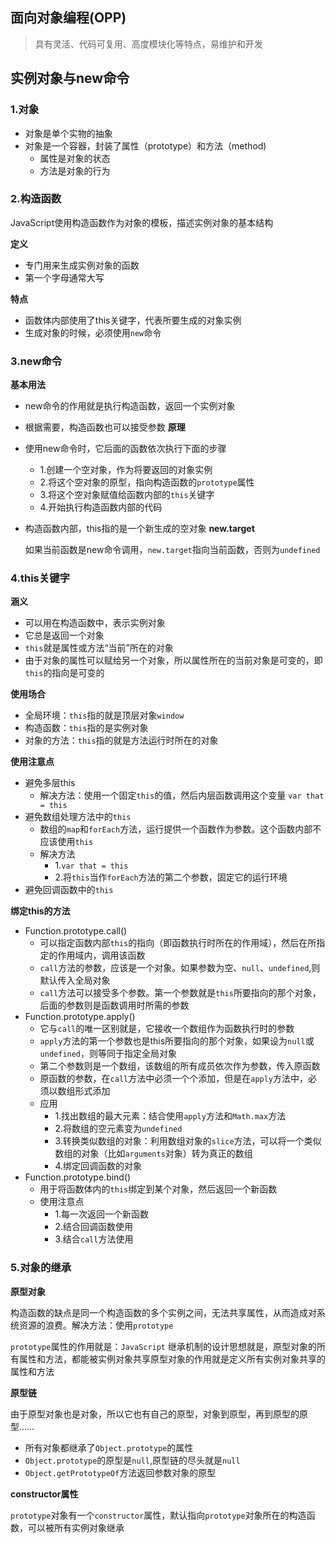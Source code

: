 ## 面向对象编程(OPP)
> 具有灵活、代码可复用、高度模块化等特点，易维护和开发
## 实例对象与new命令
### 1.对象
- 对象是单个实物的抽象
- 对象是一个容器，封装了属性（prototype）和方法（method)
  * 属性是对象的状态
  * 方法是对象的行为
### 2.构造函数
JavaScript使用构造函数作为对象的模板，描述实例对象的基本结构

**定义**
* 专门用来生成实例对象的函数
* 第一个字母通常大写

**特点**
* 函数体内部使用了this关键字，代表所要生成的对象实例
* 生成对象的时候，必须使用`new`命令
### 3.new命令
**基本用法**
* new命令的作用就是执行构造函数，返回一个实例对象
* 根据需要，构造函数也可以接受参数
**原理**
* 使用new命令时，它后面的函数依次执行下面的步骤
	* 1.创建一个空对象，作为将要返回的对象实例
	* 2.将这个空对象的原型，指向构造函数的`prototype`属性
	* 3.将这个空对象赋值给函数内部的`this`关键字
	* 4.开始执行构造函数内部的代码
* 构造函数内部，this指的是一个新生成的空对象
**new.target**

	如果当前函数是new命令调用，`new.target`指向当前函数，否则为`undefined`
### 4.this关键字
**涵义**
* 可以用在构造函数中，表示实例对象
* 它总是返回一个对象
* `this`就是属性或方法“当前”所在的对象
* 由于对象的属性可以赋给另一个对象，所以属性所在的当前对象是可变的，即`this`的指向是可变的

**使用场合**
* 全局环境：`this`指的就是顶层对象`window`
* 构造函数：`this`指的是实例对象
* 对象的方法：`this`指的就是方法运行时所在的对象

**使用注意点**
* 避免多层this
	* 解决方法：使用一个固定`this`的值，然后内层函数调用这个变量 `var that = this`
* 避免数组处理方法中的`this`	 
	* 数组的`map`和`forEach`方法，运行提供一个函数作为参数。这个函数内部不应该使用`this`
	* 解决方法
		* 1.`var that = this`
		* 2.将`this`当作`forEach`方法的第二个参数，固定它的运行环境
* 避免回调函数中的`this`

**绑定this的方法**
* Function.prototype.call()
	* 可以指定函数内部`this`的指向（即函数执行时所在的作用域），然后在所指定的作用域内，调用该函数
	* `call`方法的参数，应该是一个对象。如果参数为空、`null`、`undefined`,则默认传入全局对象
	* `call`方法可以接受多个参数。第一个参数就是`this`所要指向的那个对象，后面的参数则是函数调用时所需的参数
* Function.prototype.apply()
	* 它与`call`的唯一区别就是，它接收一个数组作为函数执行时的参数
	* `apply`方法的第一个参数也是this所要指向的那个对象，如果设为`null`或`undefined`，则等同于指定全局对象
	* 第二个参数则是一个数组，该数组的所有成员依次作为参数，传入原函数
	* 原函数的参数，在`call`方法中必须一个个添加，但是在`apply`方法中，必须以数组形式添加
	* 应用
		* 1.找出数组的最大元素：结合使用`apply`方法和`Math.max`方法
		* 2.将数组的空元素变为`undefined`
		* 3.转换类似数组的对象：利用数组对象的`slice`方法，可以将一个类似数组的对象（比如`arguments`对象）转为真正的数组
		* 4.绑定回调函数的对象
* Function.prototype.bind()
	* 用于将函数体内的`this`绑定到某个对象，然后返回一个新函数
	* 使用注意点
		* 1.每一次返回一个新函数
		* 2.结合回调函数使用
		* 3.结合`call`方法使用
### 5.对象的继承
**原型对象**

构造函数的缺点是同一个构造函数的多个实例之间，无法共享属性，从而造成对系统资源的浪费。解决方法：使用`prototype`

`prototype`属性的作用就是：`JavaScript` 继承机制的设计思想就是，原型对象的所有属性和方法，都能被实例对象共享原型对象的作用就是定义所有实例对象共享的属性和方法

**原型链**

由于原型对象也是对象，所以它也有自己的原型，对象到原型，再到原型的原型……
* 所有对象都继承了`Object.prototype`的属性
* `Object.prototype`的原型是`null`,原型链的尽头就是`null`
* `Object.getPrototypeOf`方法返回参数对象的原型

**constructor属性**

`prototype`对象有一个`constructor`属性，默认指向`prototype`对象所在的构造函数，可以被所有实例对象继承
